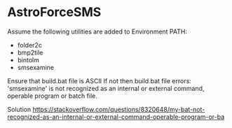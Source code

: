 # AstroForceSMS

Assume the following utilities are added to Environment PATH:
* folder2c
* bmp2tile
* bintolm
* smsexamine


Ensure that build.bat file is ASCII
If not then build.bat file errors:
'smsexamine' is not recognized as an internal or external command,
operable program or batch file.

Solution
https://stackoverflow.com/questions/8320648/my-bat-not-recognized-as-an-internal-or-external-command-operable-program-or-ba
